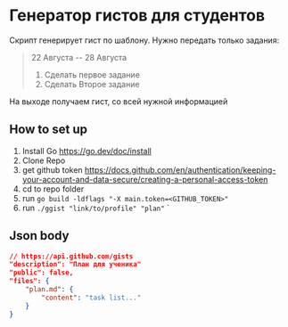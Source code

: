 # Генератор гистов для студентов

Скрипт генерирует гист по шаблону. Нужно передать только задания:  
> 22 Августа -- 28 Августа
> 1. Сделать первое задание
> 2. Сделать Второе задание

На выходе получаем гист, со всей нужной информацией 

## How to set up

1. Install Go https://go.dev/doc/install
2. Clone Repo 
3. get github token https://docs.github.com/en/authentication/keeping-your-account-and-data-secure/creating-a-personal-access-token
4. cd to repo folder
5. run `go build -ldflags "-X main.token=<GITHUB_TOKEN>"`
6. run `./ggist "link/to/profile" "plan"`
`

## Json body 
```json
// https://api.github.com/gists
"description": "План для ученика"
"public": false,
"files": {
    "plan.md": {
        "content": "task list..."
    }
}
```
